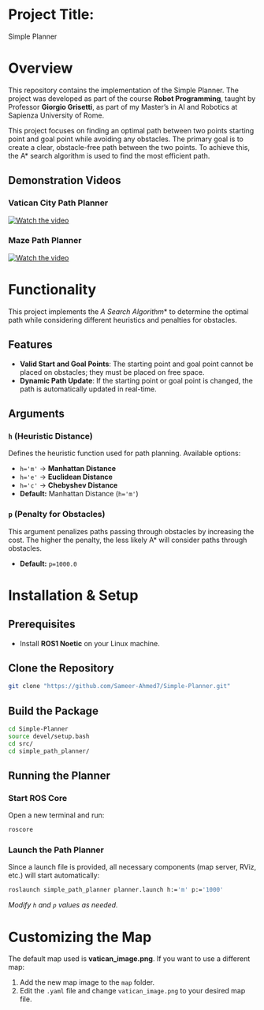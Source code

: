 # Project Title:
Simple Planner

# Overview
This repository contains the implementation of the Simple Planner. The project was developed as part of the course **Robot Programming**, taught by Professor **Giorgio Grisetti**, as part of my Master’s in AI and Robotics at Sapienza University of Rome. 

This project focuses on finding an optimal path between two points starting point and goal point while avoiding any obstacles. The primary goal is to create a clear, obstacle-free path between the two points. To achieve this, the A* search algorithm is used to find the most efficient path.

## Demonstration Videos
### Vatican City Path Planner
[![Watch the video](https://img.youtube.com/vi/a_FXH-olXFI/maxresdefault.jpg)](https://youtu.be/a_FXH-olXFI)

### Maze Path Planner
[![Watch the video](https://img.youtube.com/vi/HI9JwL4_bSU/maxresdefault.jpg)](https://youtu.be/HI9JwL4_bSU)

# Functionality
This project implements the **A* Search Algorithm** to determine the optimal path while considering different heuristics and penalties for obstacles.

## Features
- **Valid Start and Goal Points**: The starting point and goal point cannot be placed on obstacles; they must be placed on free space.
- **Dynamic Path Update**: If the starting point or goal point is changed, the path is automatically updated in real-time.

## Arguments
### `h` (Heuristic Distance)
Defines the heuristic function used for path planning. Available options:
- `h='m'` → **Manhattan Distance**
- `h='e'` → **Euclidean Distance**
- `h='c'` → **Chebyshev Distance**
- **Default:** Manhattan Distance (`h='m'`)

### `p` (Penalty for Obstacles)
This argument penalizes paths passing through obstacles by increasing the cost. The higher the penalty, the less likely A* will consider paths through obstacles.
- **Default:** `p=1000.0`

# Installation & Setup
## Prerequisites
- Install **ROS1 Noetic** on your Linux machine.

## Clone the Repository
```bash
git clone "https://github.com/Sameer-Ahmed7/Simple-Planner.git"
```

## Build the Package
```bash
cd Simple-Planner
source devel/setup.bash
cd src/
cd simple_path_planner/
```
## Running the Planner
### Start ROS Core
Open a new terminal and run:
```bash
roscore
```

### Launch the Path Planner
Since a launch file is provided, all necessary components (map server, RViz, etc.) will start automatically:
```bash
roslaunch simple_path_planner planner.launch h:='m' p:='1000'
```
*Modify `h` and `p` values as needed.*

# Customizing the Map
The default map used is **vatican_image.png**. If you want to use a different map:
1. Add the new map image to the `map` folder.
2. Edit the `.yaml` file and change `vatican_image.png` to your desired map file.









